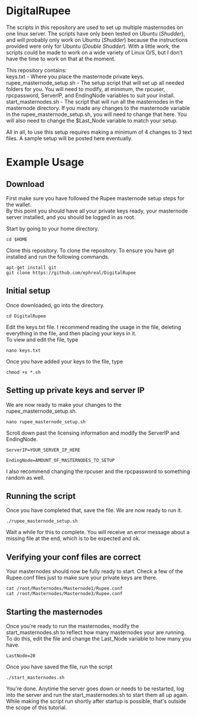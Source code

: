 # DigitalRupee
The scripts in this repository are used to set up multiple masternodes on one linux server. The scripts have only been tested on Ubuntu (*Shudder*), and will probably only work on Ubuntu (*Shudder*) because the instructions provided were only for Ubuntu (*Double Shudder*). With a little work, the scripts could be made to work on a wide variety of Linux O/S, but I don't have the time to work on that at the moment.

This repository contains:  
keys.txt - Where you place the masternode private keys.  
rupee_masternode_setup.sh - The setup script that will set up all needed folders for you. You will need to modify, at minimum, the rpcuser, rpcpassword, ServerIP, and EndingNode variables to suit your install.  
start_masternodes.sh - The script that will run all the masternodes in the masternode directory. If you made any changes to the masternode variable in the rupee_masternode_setup.sh, you will need to change that here. You will also need to change the $Last_Node variable to match your setup.  

All in all, to use this setup requires making a minimum of 4 changes to 3 text files. A sample setup will be posted here eventually.


# Example Usage

## Download

First make sure you have followed the Rupee masternode setup steps for the wallet.  
By this point you should have all your private keys ready, your masternode server installed, and you should be logged in as root.  

Start by going to your home directory.
```
cd $HOME
```

Clone this repository. To clone the repository. To ensure you have git installed and run the following commands.  
```
apt-get install git
git clone https://github.com/ephreal/DigitalRupee
```

## Initial setup

Once downloaded, go into the directory.
```
cd DigitalRupee
```

Edit the keys.txt file. I recommend reading the usage in the file, deleting everything in the file, and then placing your keys in it.  
To view and edit the file, type
```
nano keys.txt
```

Once you have added your keys to the file, type
```
chmod +x *.sh
```

## Setting up private keys and server IP

We are now ready to make your changes to the rupee_masternode_setup.sh. 
```
nano rupee_masternode_setup.sh
```

Scroll down past the licensing information and modify the ServerIP and EndingNode.
```
ServerIP=YOUR_SERVER_IP_HERE

EndingNode=AMOUNT_OF_MASTERNODES_TO_SETUP
```
I also recommend changing the rpcuser and the rpcpassword to something random as well.


## Running the script

Once you have completed that, save the file. We are now ready to run it.
```
./rupee_masternode_setup.sh
```

Wait a while for this to complete. You will receive an error message about a missing file at the end, which is to be expected and ok.

## Verifying your conf files are correct

Your masternodes should now be fully ready to start. Check a few of the Rupee.conf files just to make sure your private keys are there.
```
cat /root/Masternodes/Masternode1/Rupee.conf
cat /root/Masternodes/Masternode3/Rupee.conf
```

## Starting the masternodes

Once you're ready to run the masternodes, modify the start_masternodes.sh to reflect how many masternodes your are running.  
To do this, edit the file and change the Last_Node variable to how many you have.
```
LastNode=20
```

Once you have saved the file, run the script
```
./start_masternodes.sh
```

You're done. Anytime the server goes down or needs to be restarted, log into the server and run the start_masternodes.sh to start them all up again. 
While making the script run shortly after startup is possible, that's outside the scope of this tutorial.
